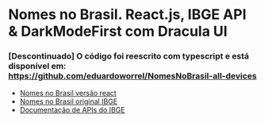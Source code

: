 # Nomes no Brasil. React.js, IBGE API & DarkModeFirst com Dracula UI
### [Descontinuado] O código foi reescrito com typescript e está disponível em: https://github.com/eduardoworrel/NomesNoBrasil-all-devices 

- [Nomes no Brasil versão react](https://nomes.eduardoworrel.com)
- [Nomes no Brasil original IBGE](https://censo2010.ibge.gov.br/nomes/#/search)
- [Documentação de APIs do IBGE](https://servicodados.ibge.gov.br/api/docs)
